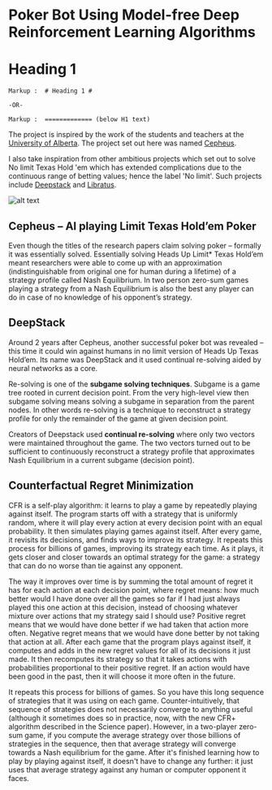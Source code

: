 # Poker Bot Using Model-free Deep Reinforcement Learning Algorithms


# Heading 1 #

    Markup :  # Heading 1 #

    -OR-

    Markup :  ============= (below H1 text)

The project is inspired by the work of the students and teachers at the [University of Alberta](http://poker.cs.ualberta.ca/). The project set out here was named [Cepheus](http://poker.srv.ualberta.ca/).

I also take inspiration from other ambitious projects which set out to solve No limit Texas Hold 'em which has extended complications due to the continuous range of betting values; hence the label 'No limit'. Such projects include [Deepstack](https://matchpoker.net/deepstack-ai/) and [Libratus](https://www.cs.cmu.edu/~noamb/papers/17-IJCAI-Libratus.pdf).

![alt text](https://i.ytimg.com/vi/jLXPGwJNLHk/maxresdefault.jpg "Libratus")


## Cepheus – AI playing Limit Texas Hold’em Poker

Even though the titles of the research papers claim solving poker – formally it was essentially solved. Essentially solving Heads Up Limit* Texas Hold’em meant researchers were able to come up with an approximation (indistinguishable from original one for human during a lifetime) of a strategy profile called Nash Equilibrium. In two person zero-sum games playing a strategy from a Nash Equilibrium is also the best any player can do in case of no knowledge of his opponent’s strategy.


## DeepStack 

Around 2 years after Cepheus, another successful poker bot was revealed – this time it could win against humans in no limit version of Heads Up Texas Hold’em. Its name was DeepStack and it used continual re-solving aided by neural networks as a core.

Re-solving is one of the **subgame solving techniques**. Subgame is a game tree rooted in current decision point. From the very high-level view then subgame solving means solving a subgame in separation from the parent nodes. In other words re-solving is a technique to reconstruct a strategy profile for only the remainder of the game at given decision point.

Creators of Deepstack used **continual re-solving** where only two vectors were maintained throughout the game. The two vectors turned out to be sufficient to continuously reconstruct a strategy profile that approximates Nash Equilibrium in a current subgame (decision point). 


## Counterfactual Regret Minimization

CFR is a self-play algorithm: it learns to play a game by repeatedly playing against itself.  The program starts off with a strategy that is uniformly random, where it will play every action at every decision point with an equal probability.  It then simulates playing games against itself.  After every game, it revisits its decisions, and finds ways to improve its strategy.  It repeats this process for billions of games, improving its strategy each time.  As it plays, it gets closer and closer towards an optimal strategy for the game: a strategy that can do no worse than tie against any opponent.

The way it improves over time is by summing the total amount of regret it has for each action at each decision point, where regret means: how much better would I have done over all the games so far if I had just always played this one action at this decision, instead of choosing whatever mixture over actions that my strategy said I should use?  Positive regret means that we would have done better if we had taken that action more often.  Negative regret means that we would have done better by not taking that action at all.  After each game that the program plays against itself, it computes and adds in the new regret values for all of its decisions it just made.  It then recomputes its strategy so that it takes actions with probabilities proportional to their positive regret.  If an action would have been good in the past, then it will choose it more often in the future.

It repeats this process for billions of games.  So you have this long sequence of strategies that it was using on each game.  Counter-intuitively, that sequence of strategies does not necessarily converge to anything useful (although it sometimes does so in practice, now, with the new CFR+ algorithm described in the Science paper).  However, in a two-player zero-sum game, if you compute the average strategy over those billions of strategies in the sequence, then that average strategy will converge towards a Nash equilibrium for the game.  After it's finished learning how to play by playing against itself, it doesn't have to change any further: it just uses that average strategy against any human or computer opponent it faces.

